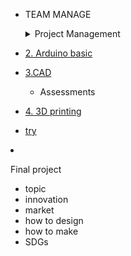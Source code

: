 <!-- 侧边栏 docs/_sidebar.md -->
- TEAM MANAGE

  <details><summary>Project Management</summary>

     - [Introduce Team](class/1pm/1pm-team.md)
     - [How to build web](class/1pm/1pm-web.md)
     - [Introduce project]()</details>
  

  - [2. Arduino basic](https://www.arduino.cc/)
  - [3.CAD](class/2cad/3d.md)
    - Assessments
  - [4. 3D printing]()
  - [try]()
- Final project
  - topic
  - innovation
  - market
  - how to design 
  - how to make
  - SDGs
